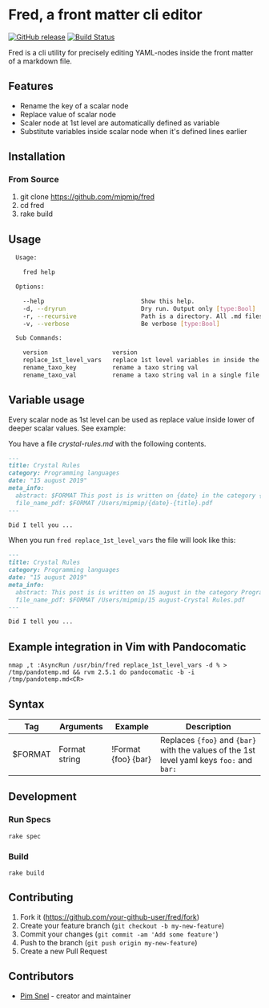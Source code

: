 # Fred, a front matter cli editor

[![GitHub release](https://img.shields.io/github/release/mipmip/fred.svg)](https://github.com/mipmip/fred/releases)
[![Build Status](https://travis-ci.org/mipmip/fred.svg?branch=master)](https://travis-ci.org/mipmip/fred)

Fred is a cli utility for precisely editing YAML-nodes inside the front matter
of a markdown file.

## Features
- Rename the key of a scalar node
- Replace value of scalar node
- Scaler node at 1st level are automatically defined as variable
- Substitute variables inside scalar node when it's defined lines earlier

## Installation

<!--
### With Homebrew

1. brew install mipmip/homebrew-crystal/crelease
-->

### From Source

1. git clone https://github.com/mipmip/fred
1. cd fred
1. rake build

## Usage

```bash
  Usage:

    fred help

  Options:

    --help                           Show this help.
    -d, --dryrun                     Dry run. Output only [type:Bool]
    -r, --recursive                  Path is a directory. All .md files in the directory will be processed [type:Bool]
    -v, --verbose                    Be verbose [type:Bool]

  Sub Commands:

    version                  version
    replace_1st_level_vars   replace 1st level variables in inside the front matter
    rename_taxo_key          rename a taxo string val
    rename_taxo_val          rename a taxo string val in a single file
```

## Variable usage
Every scalar node as 1st level can be used as replace value inside lower of
deeper scalar values. See example:

You have a file *crystal-rules.md* with the following contents.

```markdown
---
title: Crystal Rules
category: Programming languages
date: "15 august 2019"
meta_info:
  abstract: $FORMAT This post is is written on {date} in the category {category}.
  file_name_pdf: $FORMAT /Users/mipmip/{date}-{title}.pdf
---

Did I tell you ...
```

When you run ````fred replace_1st_level_vars```` the file will look like this:

```markdown
---
title: Crystal Rules
category: Programming languages
date: "15 august 2019"
meta_info:
  abstract: This post is is written on 15 august in the category Programming Languages.
  file_name_pdf: $FORMAT /Users/mipmip/15 august-Crystal Rules.pdf
---

Did I tell you ...
```

## Example integration in Vim with Pandocomatic

```
nmap ,t :AsyncRun /usr/bin/fred replace_1st_level_vars -d % > /tmp/pandotemp.md && rvm 2.5.1 do pandocomatic -b -i /tmp/pandotemp.md<CR>
```

## Syntax

| Tag     | Arguments     | Example             | Description                                                                                                       |
|---------|---------------|---------------------|-------------------------------------------------------------------------------------------------------------------|
| $FORMAT | Format string | !Format {foo} {bar} | Replaces ```{foo}``` and ```{bar}``` with the values of the 1st level yaml keys ```foo:``` and ```bar:```         |

## Development

### Run Specs

```
rake spec
```

### Build

```
rake build
```


## Contributing

1. Fork it (<https://github.com/your-github-user/fred/fork>)
2. Create your feature branch (`git checkout -b my-new-feature`)
3. Commit your changes (`git commit -am 'Add some feature'`)
4. Push to the branch (`git push origin my-new-feature`)
5. Create a new Pull Request

## Contributors

- [Pim Snel](https://github.com/mipmip) - creator and maintainer

